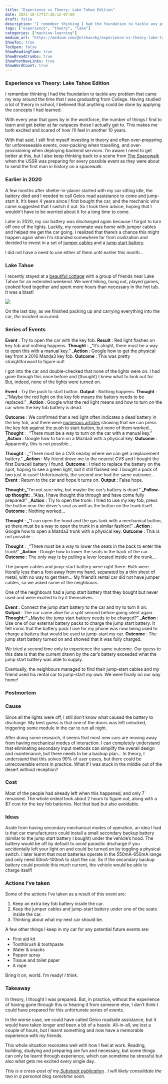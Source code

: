 ```yaml
---
title: "Experience vs Theory: Lake Tahoe Edition"
date: 2021-10-17T17:36:12-07:00
draft: false
description: "I remember thinking I had the foundation to tackle any problem that came my way around the time that I was graduating from College. Having…"
tags: ["experience", "theory", "lake"]
categories: ["machine-learning"]
medium_url: "https://medium.com/@olshansky/experience-vs-theory-lake-tahoe-edition-6be9216e2f57"
ShowToc: true
TocOpen: false
ShowReadingTime: true
ShowBreadCrumbs: true
ShowPostNavLinks: true
ShowWordCount: true
---
```


### Experience vs Theory: Lake Tahoe Edition

I remember thinking I had the foundation to tackle any problem that came my way around the time that I was graduating from College. Having studied a lot of theory in school, I believed that anything could be done by applying the concepts I had learned.

With every year that goes by in the workforce, the number of things I find to learn and get better at far outpaces those I actually get to. This makes me both excited and scared of how I’ll feel in another 10 years.

With that said, I still find myself investing in theory and often over-preparing for unforeseeable events, over-packing when travelling, and over-provisioning when deploying backend services. I’m aware I need to get better at this, but I also keep thinking back to a scene from [The Spacewalk](https://www.rottentomatoes.com/m/spacewalk) when the USSR was preparing for every possible event as they were about to send the first man in history on a spacewalk.

### Earlier in 2020

A few months after shelter-in-placer started with my car sitting idle, the battery died and I needed to call Geico road assistance to come and jump-start it. It’s been 4 years since I first bought the car, and the mechanic who came suggested that I switch it out. So I took their advice, hoping that I wouldn’t have to be worried about it for a long time to come.

Later in 2020, my car battery was discharged again because I forgot to turn off one of the lights. Luckily, my roommate was home with jumper cables and helped me get the car going. I realized that there’s a chance this might happen again when I’m stranded somewhere far from civilization and decided to invest in a set of [jumper cables](https://www.amazon.com/gp/product/B079LHNH8D/ref=ppx_yo_dt_b_search_asin_title?ie=UTF8&psc=1) and a [jump start battery](https://www.amazon.com/Starter-12800mAh-Portable-Engines-Battery/dp/B07NPL6MJP/ref=sr_1_1_sspa?dchild=1&keywords=Roav+Jump+Starter+Pro%2C&qid=1634440022&sr=8-1-spons&psc=1&spLa=ZW5jcnlwdGVkUXVhbGlmaWVyPUExVlNKRUlKNDFVNEJXJmVuY3J5cHRlZElkPUEwMDE0NzAzM0oySDU0MkdWQTVRViZlbmNyeXB0ZWRBZElkPUExMDE4NDEwM08yWVNUWFJKV080QiZ3aWRnZXROYW1lPXNwX2F0ZiZhY3Rpb249Y2xpY2tSZWRpcmVjdCZkb05vdExvZ0NsaWNrPXRydWU=).

I did not have a need to use either of them until earlier this month…

### Lake Tahoe

I recently stayed at a [beautiful cottage](https://www.airbnb.com/rooms/10012754) with a group of friends near Lake Tahoe for an extended weekend. We went hiking, hung out, played games, cooked food together and spent more hours than necessary in the hot tub. It was a blast!

![](/images/posts/2021-10-17-experience-vs-theory-lake-tahoe-edition-image-01.jpg)

On the last day, as we finished packing up and carrying everything into the car, _the incident_ occurred.

### Series of Events

**Event** : Try to open the car with the key fob.
**Result** : Red light flashes on key fob and nothing happens.
**Thought** : _“It’s alright, there must be a way to open this with a manual key.”
_**Action** : Google how to get the physical key from a 2016 Mazda3 key fob.
**Outcome** : This was pretty straightforward to figure out!

I got into the car and double-checked that none of the lights were on. I had gone through this once before and (thought) I knew what to look out for. But, indeed, none of the lights were turned on.

**Event** : Try the push to start button.
**Output** : Nothing happens.
**Thought** : _“Maybe the red light on the key fob means the battery needs to be replaced.”
_**Action** : Google what the red light means and how to turn on the car when the key fob battery is dead.

**Outcome** : We confirmed that a red light often indicates a dead battery in the key fob, and there were [numerous articles](https://www.mazdausa.com/static/manuals/2018/mazda3/contents/05010201.html#:~:text=Touch%20the%20push%20button%20start,of%20the%20key%20facing%20up.) showing that we can press the key fob against the push to start button, but none of them worked…
**Thought** : _“There must be a way to turn on the car with a manual key.”
_**Action** : Google how to turn on a Mazda3 with a physical key.
**Outcome** : Apparently, this is not possible…

**Thought** : _“There must be a CVS nearby where we can get a replacement battery.”
_**Action** : My friend drove me to the nearest _CVS_ and I bought the first Duracell battery I found.
**Outcome** : I tried to replace the battery on the spot, hoping to see a green light, but it still flashed red. I bought a pack of two just in case! Unfortunately, the second one had the same outcome…
**Event** : Return to the car and hope it turns on.
**Output** : False hope.

**Thought:**_“I’m not sure why, but maybe the car’s battery is dead.”
_**Follow-up thought:** _“Alas, I have thought this through and have come fully prepared!”
_**Action** : Try to open the trunk. I tried to use my key fob, press the button near the driver’s seat as well as the button on the trunk itself.
**Outcome** : Nothing worked…

**Thought** : _“I can open the hood and the gas tank with a mechanical button, so there must be a way to open the trunk in a similar fashion!”
_**Action** : Google how to open a Mazda3 trunk with a physical key.
**Outcome** : This is not possible…

**Thought** : _“There must be a way to lower the seats in the back to enter the trunk!”
_**Action** : Google how to lower the seats in the back of the car.
**Outcome** : The only way is by pulling a lever located inside of the trunk…

The jumper cables and jump-start battery were right there. Both were literally less than a foot away from my hand, separated by a thin sheet of metal, with no way to get them… My friend’s rental car did not have jumper cables, so we asked some of the neighbours.

One of the neighbours had a jump start battery that they bought but never used and were excited to try it themselves.

**Event** : Connect the jump start battery to the car and try to turn it on.
**Output** : The car came alive for a split second before going silent again.
**Thought:_“_** _Maybe the jump start battery needs to be charged?”
_**Action** : Use one of our external battery packs to charge the jump start battery. It felt ironic that the battery pack I use for my phone was now being used to charge a battery that would be used to jump-start my car.
**Outcome** : The jump start battery turned on and showed that it was fully charged.

We tried a second time only to experience the same outcome. Our guess to this date is that the current drawn by the car’s battery exceeded what the jump start battery was able to supply.

Eventually, the neighbours managed to find their jump-start cables and my friend used his rental car to jump-start my own. We were finally on our way home!

### Postmortem

### Cause

Since all the lights were off, I still don’t know what caused the battery to discharge. My best guess is that one of the doors was left unlocked, triggering some module in the car to run all night.

After doing some research, it seems that most new cars are moving away from having mechanical modes of interaction. I can completely understand that eliminating secondary input methods can simplify the overall design and maintenance, but there needs to be a backup plan… In theory, I understand that this solves 99% of user cases, but there could be unrecoverable errors in practice. What if I was stuck in the middle out of the desert without reception?

### Cost

Most of the people had already left when this happened, and only 7 remained. The whole ordeal took about 2 hours to figure out, along with a $7 cost for the key fob batteries. Not that bad but also avoidable.

### Ideas

Aside from having secondary mechanical modes of operation, an idea I had is that car manufacturers could install a small secondary backup battery (similar to the jump start battery I bought) under the vehicle’s hood. The battery would be off by default to avoid parasitic discharge if you accidentally left your light on and could be turned on by toggling a physical switch. I later learnt that most batteries operate in the 550mA-650mA range and only need 50mA-100mA to start the car. So if the secondary backup battery could provide this much current, the vehicle would be able to charge itself!

### Actions I’ve taken

Some of the actions I’ve taken as a result of this event are:

1.  Keep an extra key fob battery inside the car.
2.  Keep the jumper cables and jump-start battery under one of the seats inside the car.
3.  Thinking about what my next car should be.

A few other things I keep in my car for any potential future events are:

- First aid kit
- Toothbrush & toothpaste
- Water & snacks
- Pepper spray
- Tissue and toilet paper
- A rope

Bring it on, world. I’m ready! _I think._

### Takeaway

In theory, I thought I was prepared. But, in practice, without the experience of having gone through this or hearing it from someone else, I don’t think I could have prepared for this unfortunate series of events.

In the worse case, we could have called Geico roadside assistance, but it would have taken longer and been a bit of a hassle. All-in-all, we lost a couple of hours, but I learnt something and now have a memorable experience with my friends.

This whole situation resonates well with how I feel at work. Reading, building, studying and preparing are fun and necessary, but some things can only be learnt through experience, which can sometime be stressful but also what gets me excited every single day.

_This is a cross-post of my_[ _Substack publication_](https://olshansky.substack.com/publish/post/42697709) _. I will likely consolidate the two in a personal blog sometime soon._
